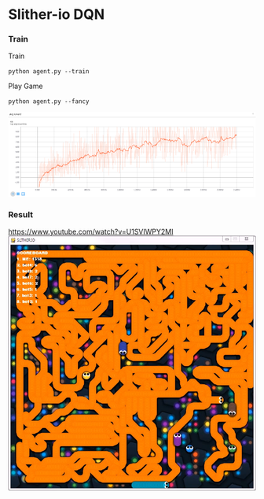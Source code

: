 
# Slither-io DQN

### Train
Train
```
python agent.py --train
```

Play Game

```
python agent.py --fancy
```

![AVG_REWARD](/image/avg_reward.png)

### Result
https://www.youtube.com/watch?v=U1SVIWPY2MI
![RESULT_SCENE](/image/result_scene.png)